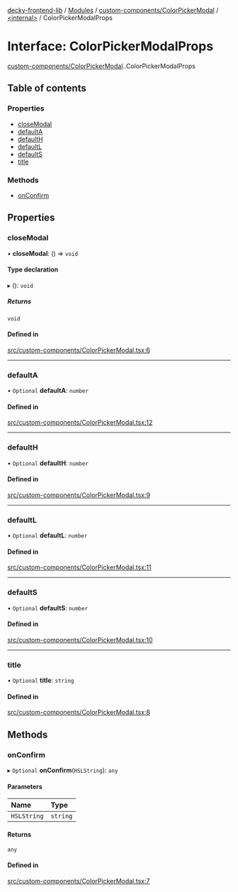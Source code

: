[decky-frontend-lib](../README.md) / [Modules](../modules.md) / [custom-components/ColorPickerModal](../modules/custom_components_ColorPickerModal.md) / [<internal\>](../modules/custom_components_ColorPickerModal._internal_.md) / ColorPickerModalProps

# Interface: ColorPickerModalProps

[custom-components/ColorPickerModal](../modules/custom_components_ColorPickerModal.md).[<internal>](../modules/custom_components_ColorPickerModal._internal_.md).ColorPickerModalProps

## Table of contents

### Properties

- [closeModal](custom_components_ColorPickerModal._internal_.ColorPickerModalProps.md#closemodal)
- [defaultA](custom_components_ColorPickerModal._internal_.ColorPickerModalProps.md#defaulta)
- [defaultH](custom_components_ColorPickerModal._internal_.ColorPickerModalProps.md#defaulth)
- [defaultL](custom_components_ColorPickerModal._internal_.ColorPickerModalProps.md#defaultl)
- [defaultS](custom_components_ColorPickerModal._internal_.ColorPickerModalProps.md#defaults)
- [title](custom_components_ColorPickerModal._internal_.ColorPickerModalProps.md#title)

### Methods

- [onConfirm](custom_components_ColorPickerModal._internal_.ColorPickerModalProps.md#onconfirm)

## Properties

### closeModal

• **closeModal**: () => `void`

#### Type declaration

▸ (): `void`

##### Returns

`void`

#### Defined in

[src/custom-components/ColorPickerModal.tsx:6](https://github.com/SteamDeckHomebrew/decky-frontend-lib/blob/a074277/src/custom-components/ColorPickerModal.tsx#L6)

___

### defaultA

• `Optional` **defaultA**: `number`

#### Defined in

[src/custom-components/ColorPickerModal.tsx:12](https://github.com/SteamDeckHomebrew/decky-frontend-lib/blob/a074277/src/custom-components/ColorPickerModal.tsx#L12)

___

### defaultH

• `Optional` **defaultH**: `number`

#### Defined in

[src/custom-components/ColorPickerModal.tsx:9](https://github.com/SteamDeckHomebrew/decky-frontend-lib/blob/a074277/src/custom-components/ColorPickerModal.tsx#L9)

___

### defaultL

• `Optional` **defaultL**: `number`

#### Defined in

[src/custom-components/ColorPickerModal.tsx:11](https://github.com/SteamDeckHomebrew/decky-frontend-lib/blob/a074277/src/custom-components/ColorPickerModal.tsx#L11)

___

### defaultS

• `Optional` **defaultS**: `number`

#### Defined in

[src/custom-components/ColorPickerModal.tsx:10](https://github.com/SteamDeckHomebrew/decky-frontend-lib/blob/a074277/src/custom-components/ColorPickerModal.tsx#L10)

___

### title

• `Optional` **title**: `string`

#### Defined in

[src/custom-components/ColorPickerModal.tsx:8](https://github.com/SteamDeckHomebrew/decky-frontend-lib/blob/a074277/src/custom-components/ColorPickerModal.tsx#L8)

## Methods

### onConfirm

▸ `Optional` **onConfirm**(`HSLString`): `any`

#### Parameters

| Name | Type |
| :------ | :------ |
| `HSLString` | `string` |

#### Returns

`any`

#### Defined in

[src/custom-components/ColorPickerModal.tsx:7](https://github.com/SteamDeckHomebrew/decky-frontend-lib/blob/a074277/src/custom-components/ColorPickerModal.tsx#L7)
